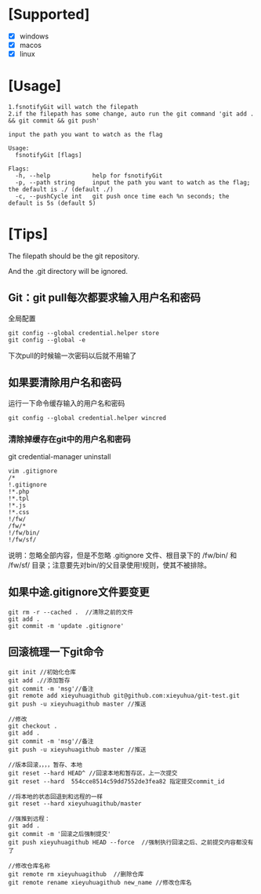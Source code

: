 <!--
 * @Descripttion: 
 * @version: 
 * @Author: seaslog
 * @Date: 2022-03-04 15:26:58
 * @LastEditors: 谢余华
 * @LastEditTime: 2022-03-05 09:18:38
-->

# [Supported]

 - [x] windows 
 - [x] macos 
 - [x] linux

# [Usage]

```
1.fsnotifyGit will watch the filepath
2.if the filepath has some change, auto run the git command 'git add . && git commit && git push'

input the path you want to watch as the flag

Usage:
  fsnotifyGit [flags]

Flags:
  -h, --help            help for fsnotifyGit
  -p, --path string     input the path you want to watch as the flag; the default is ./ (default ./)
  -c, --pushCycle int   git push once time each %n seconds; the default is 5s (default 5)
```


# [Tips]

The filepath should be the git repository.

And the .git directory will be ignored.


## Git：git pull每次都要求输入用户名和密码

全局配置

```
git config --global credential.helper store
git config --global -e
```

下次pull的时候输一次密码以后就不用输了

## 如果要清除用户名和密码
运行一下命令缓存输入的用户名和密码

```
git config --global credential.helper wincred
```

### 清除掉缓存在git中的用户名和密码
git credential-manager uninstall

```
vim .gitignore
/*
!.gitignore
!*.php
!*.tpl
!*.js
!*.css
!/fw/ 
/fw/*
!/fw/bin/
!/fw/sf/
```
说明：忽略全部内容，但是不忽略 .gitignore 文件、根目录下的 /fw/bin/ 和 /fw/sf/ 
目录；注意要先对bin/的父目录使用!规则，使其不被排除。

## 如果中途.gitignore文件要变更

```
git rm -r --cached .  //清除之前的文件
git add .
git commit -m 'update .gitignore'
```

## 回滚梳理一下git命令

```
git init //初始化仓库
git add .//添加暂存
git commit -m 'msg'//备注
git remote add xieyuhuagithub git@github.com:xieyuhua/git-test.git
git push -u xieyuhuagithub master //推送

//修改
git checkout .
git add .
git commit -m 'msg'//备注
git push -u xieyuhuagithub master //推送

//版本回滚，，，，暂存、本地
git reset --hard HEAD^ //回滚本地和暂存区，上一次提交
git reset --hard  554cce8514c59dd7552de3fea82 指定提交commit_id 

//将本地的状态回退到和远程的一样
git reset --hard xieyuhuagithub/master

//强推到远程：
git add .
git commit -m '回滚之后强制提交'
git push xieyuhuagithub HEAD --force  //强制执行回滚之后、之前提交内容都没有了

//修改仓库名称
git remote rm xieyuhuagithub  //删除仓库
git remote rename xieyuhuagithub new_name //修改仓库名
```